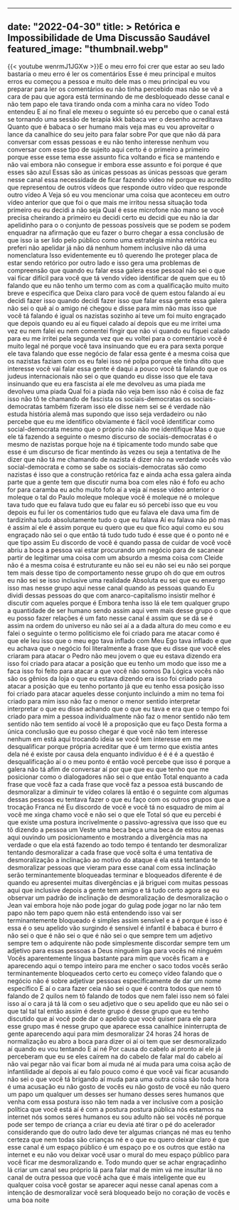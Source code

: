 
---
date: "2022-04-30"
title: > 
    Retórica e Impossibilidade de Uma Discussão Saudável
featured_image: "thumbnail.webp"
---
{{< youtube wenrmJ1JGXw >}}E o meu erro
foi crer que estar ao seu lado bastaria
o meu erro é ler os comentários Esse é
meu principal e muitos erros eu começou
a pessoa e muito dele mas o meu
principal eu vou preparar para ler os
comentários eu não tinha percebido mas
não se vê a cara de pau que agora está
terminando de me desbloqueado desse
canal e não tem papo ele tava tirando
onda com a minha cara no vídeo Todo
entendeu E aí no final ele mexeu o
seguinte só eu percebo que o canal está
se tornando uma sessão de terapia kkk
babaca ver o desenho acreditava Quanto
que é babaca o ser humano mais veja mas
eu vou aproveitar o lance da canalhice
do seu jeito para falar sobre Por que
que não dá para conversar com essas
pessoas e eu não tenho interesse nenhum
vou conversar com esse tipo de sujeito
aqui certo é
o
primeiro a primeiro porque esse esse
tema esse assunto fica voltando e fica
se mantendo e não vai embora não
consegue ir embora esse assunto e foi
porque é que esses são azul Essas são as
únicas pessoas
as únicas pessoas
que geram nesse canal essa necessidade
de ficar fazendo vídeo né porque eu
acredito que representou de outros
vídeos que responde outro vídeo que
responde outro vídeo A
Veja só eu vou mencionar uma coisa que
aconteceu em outro vídeo anterior que
que foi o que mais me irritou nessa
situação toda
primeiro eu eu decidi
a não seja Qual é esse microfone não
mano
se você precisa cheirando a primeiro
eu decidi certo eu decidi que eu não ia
dar apelidinho
para o o conjunto de pessoas possíveis
que se podem se podem enquadrar na
afirmação que eu fazer
o burro chegar a essa conclusão de que
isso ia ser lido pelo público como uma
estratégia minha retórica eu preferi não
apelidar já não dá nenhum homem
inclusive não dá uma nomenclatura Isso
evidentemente eu tô querendo lhe
proteger placa de estar sendo retórico
por outro lado e isso gera uma problemas
de compreensão que quando eu falar essa
galera esse pessoal não sei o que vai
ficar difícil para você que tá vendo
vídeo identificar de quem que eu tô
falando que eu não tenho um termo com as
com a qualificação muito muito breve e
especifica que Deixa claro para você de
quem estou falando aí eu decidi fazer
isso quando decidi fazer isso que falar
essa gente essa galera não sei o quê aí
o amigo né chegou e disse para mim não
mas isso que você tá falando é igual os
nazistas sozinho aí teve um foi muito
engraçado que depois quando eu aí eu
fiquei calado aí depois que eu me
irritei uma vez eu nem falei eu nem
comentei fingir que não vi quando eu
fiquei calado para eu me irritei pela
segunda vez que eu voltei para o
comentário você é muito legal né porque
você tava insinuando que eu era para
sexta porque ele tava falando que esse
negócio de falar essa gente é a mesma
coisa que os nazistas faziam com os eu
falei isso né polpa porque ele tinha
dito que interesse você vai falar essa
gente é daqui a pouco você tá falando
que os judeus internacionais não sei o
que quando eu disse isso que ele tava
insinuando que eu era fascista aí ele me
devolveu as uma piada me devolveu uma
piada Qual foi a piada não veja bem isso
não é coisa de faz isso não tô te
chamando de fascista os
sociais-democratas os sociais-democratas
também fizeram isso ele disse nem sei se
é verdade não estuda história alemã mas
supondo que isso seja verdadeiro ou não
percebe que eu me identifico obviamente
é fácil você identificar como
social-democrata mesmo que o próprio não
não me identifique Mas o que ele tá
fazendo a seguinte o mesmo discurso de
sociais-democratas é o mesmo de nazistas
porque hoje na é tipicamente todo mundo
sabe que esse é um discurso de ficar
mentindo às vezes ou seja a tentativa de
lhe dizer que não tá me chamando de
nazista é dizer não na verdade vocês vão
social-democrata e como se sabe os
sociais-democratas são como nazistas é
isso que a construção retórica faz e
ainda acha essa galera ainda parte que a
gente tem que discutir numa boa com eles
não é fofo eu acho for para caramba eu
acho muito fofo aí a veja aí nesse vídeo
anterior o moleque o tal do Paulo
moleque moleque você é moleque né o
moleque tava tudo que eu falava tudo que
eu falar eu só percebi isso que eu vou
depois eu fui ler os comentários tudo
que eu falava ele dava uma fim de
tardizinha tudo absolutamente tudo o que
eu falava Aí eu falava não pô mas é
assim aí ele é assim porque eu quero que
eu que fico aqui como eu sou engraçado
não sei o que então tá tudo tudo tudo é
esse que é o ponto né e que tipo assim
Eu discordo de você é quando passa de
cuidar de você você abriu a boca a
pessoa vai estar procurando um negócio
para de sacanear partir de legitimar uma
coisa com um absurdo a mesma coisa com
Cleide não é a mesma coisa é
estruturante eu não sei eu não sei eu
não sei porque tem mais desse tipo de
comportamento nesse grupo oh do que em
outros eu não sei se isso inclusive uma
realidade Absoluta eu sei que eu enxergo
isso mas nesse grupo aqui nesse canal
quando as pessoas quando Eu dividi
dessas pessoas do que com
anarco-capitalismo insistir melhor é
discutir com aqueles porque é Embora
tenha isso lá ele tem qualquer grupo a
quantidade de ser humano sendo assim
aqui vem mais desse grupo o que eu posso
fazer relações é um fato nesse canal é
assim que se dá se é assim na ordem do
universo eu não sei aí a
a dada altura do meu como e eu falei o
seguinte o termo politicismo ele foi
criado para me atacar como é que ele leu
isso que o meu ego tava inflado com Meu
Ego tava inflado e que eu achava que o
negócio foi literalmente a frase que eu
disse que você eles criaram para atacar
o Pedro não meu jovem o que eu estava
dizendo era isso foi criado para atacar
a posição que eu tenho um modo que isso
me a faca isso foi feito para atacar a
que você não somos Da Lógica vocês não
são os gênios da loja o que eu estava
dizendo era isso foi criado para atacar
a posição que eu tenho portanto já que
eu tenho essa posição isso foi criado
para atacar aqueles desse conjunto
incluindo a mim
no tema foi criado para mim isso não faz
o menor o menor sentido interpretar
interpretar o que eu disse achando que o
que eu tava e era que o tempo foi criado
para mim a pessoa individualmente não
faz o menor sentido não tem sentido não
tem sentido aí você lê a proposição que
eu faço Desta forma a única conclusão
que eu posso chegar é que você não tem
interesse nenhum em está aqui trocando
ideia se você tem interesse em me
desqualificar porque própria
acreditar que é um termo que existia
antes dela né é existe por causa dela
enquanto indivíduo é é é
é
a questão é desqualificação aí o o meu
ponto é então você percebe que isso
é porque a galera não tá afim de
conversar aí por que que eu que tenho
que me posicionar como o
dialogadores não sei o que então Total
enquanto a cada frase que você faz a
cada frase que você faz a pessoa está
buscando de desmoralizar
a diminuir te vídeo colares lá então é o
seguinte com algumas dessas pessoas eu
tentava fazer o que eu faço com os
outros grupos que a trocação Franca né
Eu discordo de você e você tá no
esquadro de mim aí você me xinga chamo
você e não sei o que ele Total só que eu
percebi é que existe uma postura
incrivelmente o passivo-agressiva que
isso que eu tô dizendo a pessoa um
Veste uma beca beça uma beca de estou
apenas aqui ouvindo um posicionamento e
mostrando a divergência mas na verdade o
que ela está fazendo ao todo tempo é
tentando ter desmoralizar tentando
desmoralizar a cada frase que você solta
é uma tentativa de desmoralização a
inclinação ao motivo do ataque é ela
está tentando te desmoralizar pessoas
que vieram para esse canal com essa
inclinação serão
terminantemente bloqueadas terminar e
bloqueados diferente é de quando eu
apresentei muitas divergências e já
briguei com muitas pessoas aqui que
inclusive depois a gente tem amigo e tá
tudo certo agora se eu observar um
padrão de inclinação de desmoralização
de desmoralização o Jean vai embora hoje
não pode jogar do gulag pode jogar no
lar não tem papo não tem papo quem não
está entendendo isso vai ser
terminantemente bloqueado é simples
assim sensível e a é porque é isso é
essa é o seu apelido vão surgindo é
sensível é infantil é babaca é burro é
não sei o que é não sei o que é não sei
o que sempre tem um adjetivo sempre tem
o adquirente não pode simplesmente
discordar sempre tem um adjetivo para
essas pessoas a Deus ninguém liga para
vocês né ninguém Vocês aparentemente
língua bastante para mim que vocês ficam
a
e aparecendo aqui o tempo inteiro para
me encher o saco todos vocês serão
terminantemente
bloqueados certo certo eu começo vídeo
falando que o negócio não é sobre
adjetivar pessoas especificamente de dar
um nome específico E aí o cara fazer
ceia não sei o que é contra todos que
nem tô falando de 2 quilos nem tô
falando de todos que nem falei isso nem
só falei isso aí o cara já tá lá com o
seu adjetivo que o seu apelido que eu
não sei o que tal tal tal então assim é
deste grupo é desse grupo que eu tenho
discutido que aí você pode dar o apelido
que você quiser para ele para esse grupo
mas é nesse grupo que aparece essa
canalhice
ininterrupta de gente aparecendo aqui
para mim desmoralizar 24 horas 24 horas
de normalização eu abro a boca para
dizer oi aí oi tem que ser desmoralizado
aí quando eu vou tentando E aí né Por
causa do cabelo aí pronto aí ele já
perceberam que eu se eles caírem na do
cabelo de falar mal do cabelo aí não vai
pegar não vai ficar bom aí muda né aí
muda para uma coisa ação de
infantilidade aí depois aí eu falo pouco
como é que você vai ficar acusando não
sei o que você tá brigando aí muda para
uma outra coisa são toda hora é uma
acusação eu não gosto de vocês eu não
gosto de você eu não quero um papo um
qualquer um desses ser humano desses
seres humanos que venha com essa postura
isso não tem nada a ver inclusive com a
posição política que você está aí é com
a postura postura pública nós estamos na
internet nós somos seres humanos eu sou
adulto não sei vocês né porque pode ser
tempo de criança a criar eu devia até
tirar o pé do acelerador considerando
que do outro lado deve ter algumas
crianças né mas eu tenho certeza que nem
todas são crianças né e o que eu quero
deixar claro é que esse canal é um
espaço público é um espaço po e os
outros que estão na internet e eu não
vou deixar você usar o mural do meu
espaço público para você ficar me
desmoralizando
e. Todo mundo quer se achar engraçadinho
lá criar um canal seu próprio lá para
falar mal de mim vá me insultar lá no
canal de outra pessoa que você acha que
é mais inteligente que eu qualquer coisa
você gostar se aparecer aqui nesse canal
apenas com a intenção de desmoralizar
você será bloqueado
beijo no coração de vocês e uma boa
noite